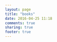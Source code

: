 ```yaml
---
layout: page
title: "books"
date: 2016-04-25 11:18
comments: true
sharing: true
footer: true
---
```

